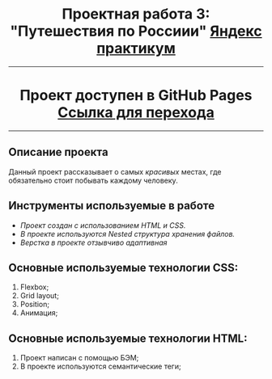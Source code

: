 #  <center> Проектная работа 3: "Путешествия по Россиии" [Яндекс практикум](https://practicum.yandex.ru/) </center>
---

#  <center> Проект доступен в GitHub Pages [Ссылка для перехода](https://goldlexx.github.io/russian-travel/) </center>
---

## Описание проекта
Данный проект рассказывает о самых *красивых* местах, где обязательно стоит побывать каждому человеку.
## Инструменты используемые в работе
+ *Проект создан с использованием HTML и CSS.*
+ *В проекте используются Nested структура хранения файлов.*
+ *Верстка в проекте отзывчиво адаптивная*

## Основные используемые технологии CSS:
1. Flexbox;
2. Grid layout;
3. Position;
4. Анимация;

## Основные используемые технологии HTML:
1. Проект написан с помощью БЭМ;
2. В проекте используются семантические теги;


